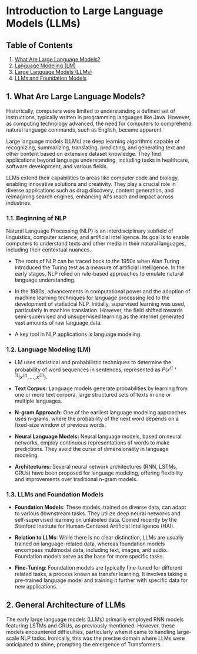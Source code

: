 # Introduction to Large Language Models (LLMs)

## Table of Contents
1. [What Are Large Language Models?](#what-are-large-language-models)
2. [Language Modeling (LM)](#language-modeling)
3. [Large Language Models (LLMs)](#large-language-models)
4. [LLMs and Foundation Models](#llms-and-foundation-models)

## 1. What Are Large Language Models?
Historically, computers were limited to understanding a defined set of instructions, typically written in programming languages like Java. However, as computing technology advanced, the need for computers to comprehend natural language commands, such as English, became apparent.

Large language models (LLMs) are deep learning algorithms capable of recognizing, summarizing, translating, predicting, and generating text and other content based on extensive dataset knowledge. They find applications beyond language understanding, including tasks in healthcare, software development, and various fields. 

LLMs extend their capabilities to areas like computer code and biology, enabling innovative solutions and creativity. They play a crucial role in diverse applications such as drug discovery, content generation, and reimagining search engines, enhancing AI's reach and impact across industries.

### 1.1. Beginning of NLP
Natural Language Processing (NLP) is an interdisciplinary subfield of linguistics, computer science, and artificial intelligence. Its goal is to enable computers to understand texts and other media in their natural languages, including their contextual nuances.

- The roots of NLP can be traced back to the 1950s when Alan Turing introduced the Turing test as a measure of artificial intelligence. In the early stages, NLP relied on rule-based approaches to emulate natural language understanding.

- In the 1980s, advancements in computational power and the adoption of machine learning techniques for language processing led to the development of statistical NLP. Initially, supervised learning was used, particularly in machine translation. However, the field shifted towards semi-supervised and unsupervised learning as the internet generated vast amounts of raw language data. 

- A key tool in NLP applications is language modeling.

### 1.2. Language Modeling (LM)
- LM uses statistical and probabilistic techniques to determine the probability of word sequences in sentences, represented as $P(x^{(t+1)}|x^{(t)},...,x^{(1)})$.

- **Text Corpus:** Language models generate probabilities by learning from one or more text corpora, large structured sets of texts in one or multiple languages.

- **N-gram Approach:** One of the earliest language modeling approaches uses n-grams, where the probability of the next word depends on a fixed-size window of previous words.

- **Neural Language Models:** Neural language models, based on neural networks, employ continuous representations of words to make predictions. They avoid the curse of dimensionality in language modeling.

- **Architectures:** Several neural network architectures (RNN, LSTMs, GRUs) have been proposed for language modeling, offering flexibility and improvements over traditional n-gram models.

### 1.3. LLMs and Foundation Models
- **Foundation Models**: These models, trained on diverse data, can adapt to various downstream tasks. They utilize deep neural networks and self-supervised learning on unlabeled data. Coined recently by the Stanford Institute for Human-Centered Artificial Intelligence (HAI).

- **Relation to LLMs**: While there is no clear distinction, LLMs are usually trained on language-related data, whereas foundation models encompass multimodal data, including text, images, and audio. Foundation models serve as the base for more specific tasks.

- **Fine-Tuning**: Foundation models are typically fine-tuned for different related tasks, a process known as transfer learning. It involves taking a pre-trained language model and training it further with specific data for new applications.

## 2. General Architecture of LLMs

The early large language models (LLMs) primarily employed RNN models featuring LSTMs and GRUs, as previously mentioned. However, these models encountered difficulties, particularly when it came to handling large-scale NLP tasks. Ironically, this was the precise domain where LLMs were anticipated to shine, prompting the emergence of Transformers.

